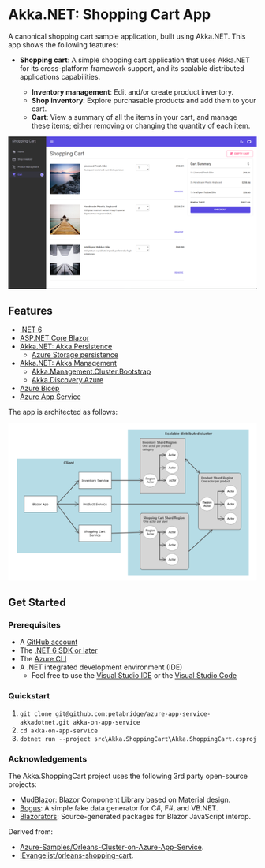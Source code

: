 # Akka.NET: Shopping Cart App

A canonical shopping cart sample application, built using Akka.NET. This app shows the following features:

- **Shopping cart**: A simple shopping cart application that uses Akka.NET for its cross-platform framework support, and its scalable distributed applications capabilities.

    - **Inventory management**: Edit and/or create product inventory.
    - **Shop inventory**: Explore purchasable products and add them to your cart.
    - **Cart**: View a summary of all the items in your cart, and manage these items; either removing or changing the quantity of each item.

![Shopping Cart sample app running.](media/shopping-cart.png)

## Features

- [.NET 6](https://docs.microsoft.com/dotnet/core/whats-new/dotnet-6)
- [ASP.NET Core Blazor](https://docs.microsoft.com/aspnet/core/blazor/?view=aspnetcore-6.0)
- [Akka.NET: Akka.Persistence](https://getakka.net/articles/persistence/architecture.html)
    - [Azure Storage persistence](https://github.com/petabridge/Akka.Persistence.Azure/)
- [Akka.NET: Akka.Management](https://github.com/akkadotnet/Akka.Management/)
    - [Akka.Management.Cluster.Bootstrap](https://github.com/akkadotnet/Akka.Management/tree/dev/src/cluster.bootstrap/Akka.Management.Cluster.Bootstrap)
    - [Akka.Discovery.Azure](https://github.com/akkadotnet/Akka.Management/tree/dev/src/discovery/azure/Akka.Discovery.Azure)
- [Azure Bicep](https://docs.microsoft.com/azure/azure-resource-manager/bicep)
- [Azure App Service](https://docs.microsoft.com/azure/app-service/overview)

The app is architected as follows:

![Shopping Cart sample app architecture.](media/shopping-cart-arch.png)

## Get Started

### Prerequisites

- A [GitHub account](https://github.com/join)
- The [.NET 6 SDK or later](https://dotnet.microsoft.com/download/dotnet)
- The [Azure CLI](/cli/azure/install-azure-cli)
- A .NET integrated development environment (IDE)
    - Feel free to use the [Visual Studio IDE](https://visualstudio.microsoft.com) or the [Visual Studio Code](https://code.visualstudio.com)

### Quickstart

1. `git clone git@github.com:petabridge/azure-app-service-akkadotnet.git akka-on-app-service`
2. `cd akka-on-app-service`
3. `dotnet run --project src\Akka.ShoppingCart\Akka.ShoppingCart.csproj`

### Acknowledgements

The Akka.ShoppingCart project uses the following 3rd party open-source projects:

- [MudBlazor](https://github.com/MudBlazor/MudBlazor): Blazor Component Library based on Material design.
- [Bogus](https://github.com/bchavez/Bogus): A simple fake data generator for C#, F#, and VB.NET.
- [Blazorators](https://github.com/IEvangelist/blazorators): Source-generated packages for Blazor JavaScript interop.

Derived from: 
- [Azure-Samples/Orleans-Cluster-on-Azure-App-Service](https://github.com/Azure-Samples/Orleans-Cluster-on-Azure-App-Service).
- [IEvangelist/orleans-shopping-cart](https://github.com/IEvangelist/orleans-shopping-cart).

